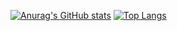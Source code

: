 [![Anurag's GitHub stats](https://github-readme-stats.vercel.app/api?username=lxy764139720)](https://github.com/anuraghazra/github-readme-stats)
[![Top Langs](https://github-readme-stats.vercel.app/api/top-langs/?username=lxy764139720&layout=compact)](https://github.com/anuraghazra/github-readme-stats)

<!--
**lxy764139720/lxy764139720** is a ✨ _special_ ✨ repository because its `README.md` (this file) appears on your GitHub profile.

Here are some ideas to get you started:

- 🔭 I’m currently working on ...
- 🌱 I’m currently learning ...
- 👯 I’m looking to collaborate on ...
- 🤔 I’m looking for help with ...
- 💬 Ask me about ...
- 📫 How to reach me: ...
- 😄 Pronouns: ...
- ⚡ Fun fact: ...
-->
